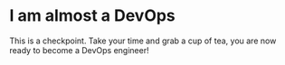 # I am almost a DevOps

This is a checkpoint. Take your time and grab a cup of tea, you are now ready to become a DevOps engineer!